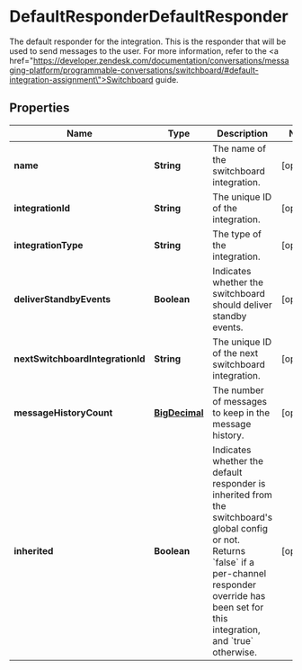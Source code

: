 

# DefaultResponderDefaultResponder

The default responder for the integration. This is the responder that will be used to send messages to the user. For more information, refer to the <a href=\"https://developer.zendesk.com/documentation/conversations/messaging-platform/programmable-conversations/switchboard/#default-integration-assignment\">Switchboard guide</a>. 
## Properties

Name | Type | Description | Notes
------------ | ------------- | ------------- | -------------
**name** | **String** | The name of the switchboard integration. |  [optional]
**integrationId** | **String** | The unique ID of the integration. |  [optional]
**integrationType** | **String** | The type of the integration. |  [optional]
**deliverStandbyEvents** | **Boolean** | Indicates whether the switchboard should deliver standby events. |  [optional]
**nextSwitchboardIntegrationId** | **String** | The unique ID of the next switchboard integration. |  [optional]
**messageHistoryCount** | [**BigDecimal**](BigDecimal.md) | The number of messages to keep in the message history. |  [optional]
**inherited** | **Boolean** | Indicates whether the default responder is inherited from the switchboard&#39;s global config or not. Returns &#x60;false&#x60; if a per-channel responder override has been set for this integration, and &#x60;true&#x60; otherwise. |  [optional]



